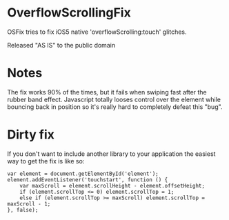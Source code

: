 OverflowScrollingFix
====================

OSFix tries to fix iOS5 native 'overflowScrolling:touch' glitches.

Released "AS IS" to the public domain

Notes
=====

The fix works 90% of the times, but it fails when swiping fast after the rubber band effect. Javascript totally looses control over the element while bouncing back in position so it's really hard to completely defeat this "bug".

Dirty fix
=========

If you don't want to include another library to your application the easiest way to get the fix is like so:

	var element = document.getElementById('element');
	element.addEventListener('touchstart', function () {
		var maxScroll = element.scrollHeight - element.offsetHeight;
		if (element.scrollTop <= 0) element.scrollTop = 1;
		else if (element.scrollTop >= maxScroll) element.scrollTop = maxScroll - 1;
	}, false);
